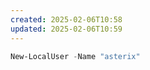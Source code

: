 ```yaml
---
created: 2025-02-06T10:58
updated: 2025-02-06T10:59
---
```

```powershell
New-LocalUser -Name "asterix"
```